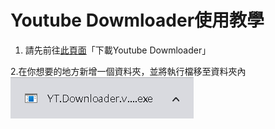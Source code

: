 # Youtube Dowmloader使用教學
1. 請先前往[此頁面](https://github.com/AllenXiao1230/yt_download/blob/main/README.md)「下載Youtube Dowmloader」

2.在你想要的地方新增一個資料夾，並將執行檔移至資料夾內
![Alt text](./MD_data/1.png)
